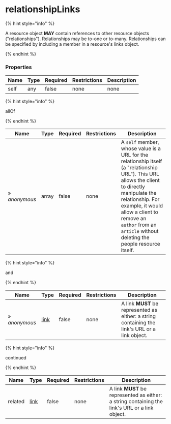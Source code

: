 
# relationshipLinks

{% hint style="info" %}

A resource object **MAY** contain references to other resource objects ("relationships"). Relationships may be to-one or to-many. Relationships can be specified by including a member in a resource's links object.

{% endhint %}

### Properties

|Name|Type|Required|Restrictions|Description|
|---|---|---|---|---|
|self|any|false|none|none|

{% hint style="info" %}

allOf

{% endhint %}

|Name|Type|Required|Restrictions|Description|
|---|---|---|---|---|
|» *anonymous*|array|false|none|A `self` member, whose value is a URL for the relationship itself (a "relationship URL"). This URL allows the client to directly manipulate the relationship. For example, it would allow a client to remove an `author` from an `article` without deleting the people resource itself.|

{% hint style="info" %}

and

{% endhint %}

|Name|Type|Required|Restrictions|Description|
|---|---|---|---|---|
|» *anonymous*|[link](/schema/link.md)|false|none|A link **MUST** be represented as either: a string containing the link's URL or a link object.|

{% hint style="info" %}

continued

{% endhint %}

|Name|Type|Required|Restrictions|Description|
|---|---|---|---|---|
|related|[link](/schema/link.md)|false|none|A link **MUST** be represented as either: a string containing the link's URL or a link object.|
